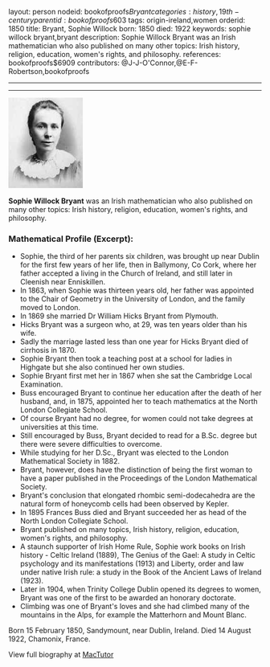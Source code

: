 layout: person
nodeid: bookofproofs$Bryant
categories: history,19th-century
parentid: bookofproofs$603
tags: origin-ireland,women
orderid: 1850
title: Bryant, Sophie Willock
born: 1850
died: 1922
keywords: sophie willock bryant,bryant
description: Sophie Willock Bryant was an Irish mathematician who also published on many other topics: Irish history, religion, education, women's rights, and philosophy.
references: bookofproofs$6909
contributors: @J-J-O'Connor,@E-F-Robertson,bookofproofs

---



---

![Bryant.jpg](https://github.com/bookofproofs/bookofproofs.github.io/blob/main/_sources/_assets/images/portraits/Bryant.jpg?raw=true)

**Sophie Willock Bryant** was an Irish mathematician who also published on many other topics: Irish history, religion, education, women's rights, and philosophy.

### Mathematical Profile (Excerpt):
* Sophie, the third of her parents six children, was brought up near Dublin for the first few years of her life, then in Ballymony, Co Cork, where her father accepted a living in the Church of Ireland, and still later in Cleenish near Enniskillen.
* In 1863, when Sophie was thirteen years old, her father was appointed to the Chair of Geometry in the University of London, and the family moved to London.
* In 1869 she married Dr William Hicks Bryant from Plymouth.
* Hicks Bryant was a surgeon who, at 29, was ten years older than his wife.
* Sadly the marriage lasted less than one year for Hicks Bryant died of cirrhosis in 1870.
* Sophie Bryant then took a teaching post at a school for ladies in Highgate but she also continued her own studies.
* Sophie Bryant first met her in 1867 when she sat the Cambridge Local Examination.
* Buss encouraged Bryant to continue her education after the death of her husband, and, in 1875, appointed her to teach mathematics at the North London Collegiate School.
* Of course Bryant had no degree, for women could not take degrees at universities at this time.
* Still encouraged by Buss, Bryant decided to read for a B.Sc. degree but there were severe difficulties to overcome.
* While studying for her D.Sc., Bryant was elected to the London Mathematical Society in 1882.
* Bryant, however, does have the distinction of being the first woman to have a paper published in the Proceedings of the London Mathematical Society.
* Bryant's conclusion that elongated rhombic semi-dodecahedra are the natural form of honeycomb cells had been observed by Kepler.
* In 1895 Frances Buss died and Bryant succeeded her as head of the North London Collegiate School.
* Bryant published on many topics, Irish history, religion, education, women's rights, and philosophy.
* A staunch supporter of Irish Home Rule, Sophie work books on Irish history - Celtic Ireland (1889), The Genius of the Gael: A study in Celtic psychology and its manifestations (1913) and Liberty, order and law under native Irish rule: a study in the Book of the Ancient Laws of Ireland (1923).
* Later in 1904, when Trinity College Dublin opened its degrees to women, Bryant was one of the first to be awarded an honorary doctorate.
* Climbing was one of Bryant's loves and she had climbed many of the mountains in the Alps, for example the Matterhorn and Mount Blanc.

Born 15 February 1850, Sandymount, near Dublin, Ireland. Died 14 August 1922, Chamonix, France.

View full biography at [MacTutor](https://mathshistory.st-andrews.ac.uk/Biographies/Bryant/)
